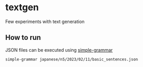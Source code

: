 # textgen
Few experiments with text generation

## How to run

JSON files can be executed using [simple-grammar](https://github.com/adrianogil/simplegrammar)

```bash
simple-grammar japanese/n5/2023/02/11/basic_sentences.json
```